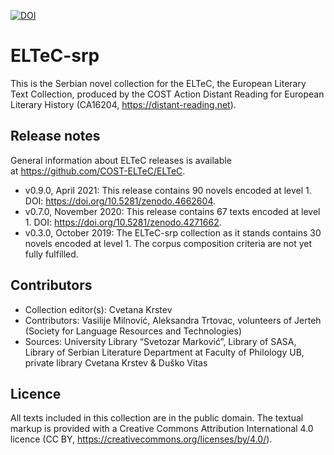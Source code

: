 ﻿[![DOI](https://zenodo.org/badge/DOI/10.5281/zenodo.3524056.svg)](https://doi.org/10.5281/zenodo.3524056)

# ELTeC-srp

This is the Serbian novel collection for the ELTeC, the European Literary Text Collection, produced by the COST Action Distant Reading for European Literary History (CA16204, https://distant-reading.net).

## Release notes
General information about ELTeC releases is available at https://github.com/COST-ELTeC/ELTeC.

* v0.9.0, April 2021: This release contains 90 novels encoded at level 1. DOI: https://doi.org/10.5281/zenodo.4662604. 
* v0.7.0, November 2020: This release contains 67 texts encoded at level 1. DOI: https://doi.org/10.5281/zenodo.4271662. 
* v0.3.0, October 2019: The ELTeC-srp collection as it stands contains 30 novels encoded at level 1. The corpus composition criteria are not yet fully fulfilled.

## Contributors

* Collection editor(s): Cvetana Krstev
* Contributors: Vasilije Milnović, Aleksandra Trtovac, volunteers of Jerteh (Society for Language Resources and Technologies)
* Sources: University Library “Svetozar Marković”, Library of SASA, Library of Serbian Literature Department at Faculty of Philology UB, private library Cvetana Krstev & Duško Vitas

## Licence

All texts included in this collection are in the public domain. The textual markup is provided with a Creative Commons Attribution International 4.0 licence (CC BY, https://creativecommons.org/licenses/by/4.0/).


